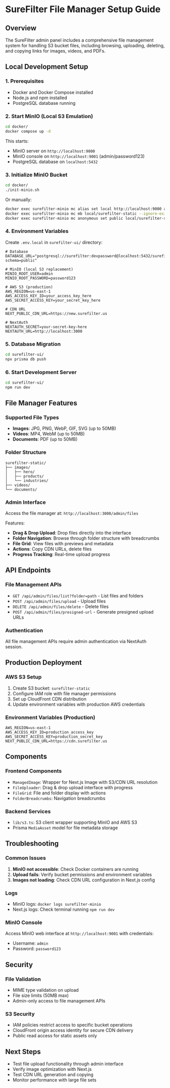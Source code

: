 # SureFilter File Manager Setup Guide

## Overview
The SureFilter admin panel includes a comprehensive file management system for handling S3 bucket files, including browsing, uploading, deleting, and copying links for images, videos, and PDFs.

## Local Development Setup

### 1. Prerequisites
- Docker and Docker Compose installed
- Node.js and npm installed
- PostgreSQL database running

### 2. Start MinIO (Local S3 Emulation)
```bash
cd docker/
docker compose up -d
```

This starts:
- MinIO server on `http://localhost:9000`
- MinIO console on `http://localhost:9001` (admin/password123)
- PostgreSQL database on `localhost:5432`

### 3. Initialize MinIO Bucket
```bash
cd docker/
./init-minio.sh
```

Or manually:
```bash
docker exec surefilter-minio mc alias set local http://localhost:9000 admin password123
docker exec surefilter-minio mc mb local/surefilter-static --ignore-existing
docker exec surefilter-minio mc anonymous set public local/surefilter-static
```

### 4. Environment Variables
Create `.env.local` in `surefilter-ui/` directory:

```env
# Database
DATABASE_URL="postgresql://surefilter:devpassword@localhost:5432/surefilter?schema=public"

# MinIO (local S3 replacement)
MINIO_ROOT_USER=admin
MINIO_ROOT_PASSWORD=password123

# AWS S3 (production)
AWS_REGION=us-east-1
AWS_ACCESS_KEY_ID=your_access_key_here
AWS_SECRET_ACCESS_KEY=your_secret_key_here

# CDN URL
NEXT_PUBLIC_CDN_URL=https://new.surefilter.us

# NextAuth
NEXTAUTH_SECRET=your-secret-key-here
NEXTAUTH_URL=http://localhost:3000
```

### 5. Database Migration
```bash
cd surefilter-ui/
npx prisma db push
```

### 6. Start Development Server
```bash
cd surefilter-ui/
npm run dev
```

## File Manager Features

### Supported File Types
- **Images**: JPG, PNG, WebP, GIF, SVG (up to 50MB)
- **Videos**: MP4, WebM (up to 50MB)
- **Documents**: PDF (up to 50MB)

### Folder Structure
```
surefilter-static/
├── images/
│   ├── hero/
│   ├── products/
│   └── industries/
├── videos/
└── documents/
```

### Admin Interface
Access the file manager at: `http://localhost:3000/admin/files`

Features:
- **Drag & Drop Upload**: Drop files directly into the interface
- **Folder Navigation**: Browse through folder structure with breadcrumbs
- **File Grid**: View files with previews and metadata
- **Actions**: Copy CDN URLs, delete files
- **Progress Tracking**: Real-time upload progress

## API Endpoints

### File Management APIs
- `GET /api/admin/files/list?folder=path` - List files and folders
- `POST /api/admin/files/upload` - Upload files
- `DELETE /api/admin/files/delete` - Delete files
- `POST /api/admin/files/presigned-url` - Generate presigned upload URLs

### Authentication
All file management APIs require admin authentication via NextAuth session.

## Production Deployment

### AWS S3 Setup
1. Create S3 bucket: `surefilter-static`
2. Configure IAM role with file manager permissions
3. Set up CloudFront CDN distribution
4. Update environment variables with production AWS credentials

### Environment Variables (Production)
```env
AWS_REGION=us-east-1
AWS_ACCESS_KEY_ID=production_access_key
AWS_SECRET_ACCESS_KEY=production_secret_key
NEXT_PUBLIC_CDN_URL=https://cdn.surefilter.us
```

## Components

### Frontend Components
- `ManagedImage`: Wrapper for Next.js Image with S3/CDN URL resolution
- `FileUploader`: Drag & drop upload interface with progress
- `FileGrid`: File and folder display with actions
- `FolderBreadcrumbs`: Navigation breadcrumbs

### Backend Services
- `lib/s3.ts`: S3 client wrapper supporting MinIO and AWS S3
- Prisma `MediaAsset` model for file metadata storage

## Troubleshooting

### Common Issues
1. **MinIO not accessible**: Check Docker containers are running
2. **Upload fails**: Verify bucket permissions and environment variables
3. **Images not loading**: Check CDN URL configuration in Next.js config

### Logs
- MinIO logs: `docker logs surefilter-minio`
- Next.js logs: Check terminal running `npm run dev`

### MinIO Console
Access MinIO web interface at `http://localhost:9001` with credentials:
- Username: `admin`
- Password: `password123`

## Security

### File Validation
- MIME type validation on upload
- File size limits (50MB max)
- Admin-only access to file management APIs

### S3 Security
- IAM policies restrict access to specific bucket operations
- CloudFront origin access identity for secure CDN delivery
- Public read access for static assets only

## Next Steps
- Test file upload functionality through admin interface
- Verify image optimization with Next.js
- Test CDN URL generation and copying
- Monitor performance with large file sets
